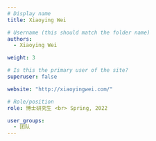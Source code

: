 ```yaml
---
# Display name
title: Xiaoying Wei

# Username (this should match the folder name)
authors:
  - Xiaoying Wei

weight: 3

# Is this the primary user of the site?
superuser: false

website: "http://xiaoyingwei.com/"

# Role/position
role: 博士研究生 <br> Spring, 2022

user_groups:
  - 团队
---
```

